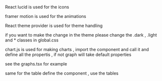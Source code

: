 React lucid is used for the icons

framer motion is used for the animations

React theme provider is used for theme handling

if you want to make the change in the theme please change the .dark , .light and * classes in global.css

chart.js is used for making charts , import the component and call it and define all the propertis , if not graph will take default properties

see the graphs.tsx for example

same for the table define the component , use the tables 